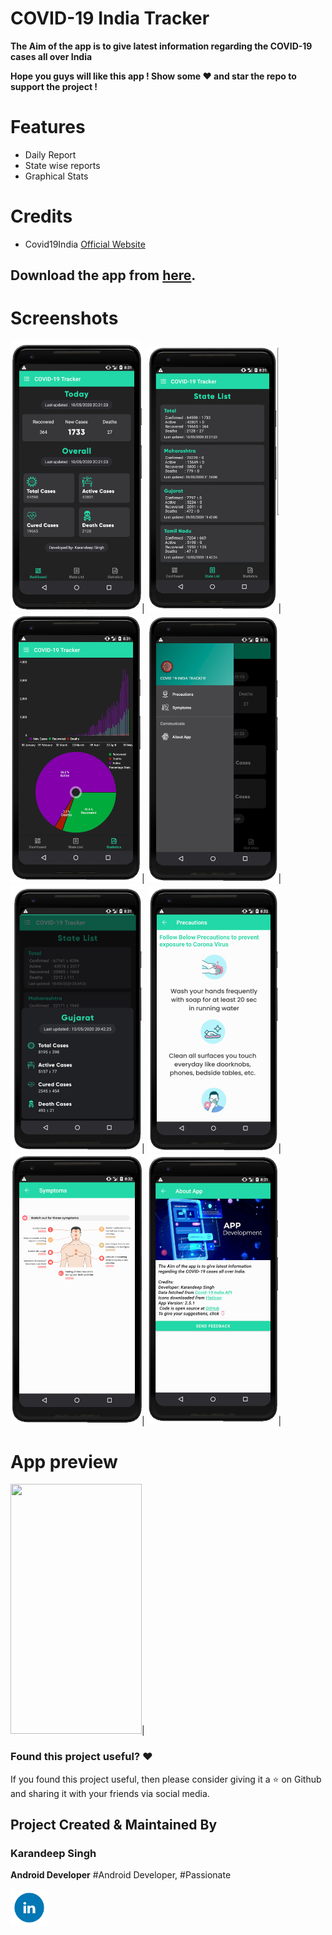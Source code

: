﻿# COVID-19 India Tracker

**The Aim of the app is to give latest information regarding the COVID-19 cases all over India**

**Hope you guys will like this app ! Show some ❤️ and star the repo to support the project !**

# Features

* Daily Report
* State wise reports
* Graphical Stats

# Credits
*  Covid19India  [Official Website](https://www.covid19india.org/)

## Download the app from [here](https://github.com/Karandeep98/COVID-19-Stats/raw/master/apk/COVID-19%20Tracker.apk).


# Screenshots

<img src="https://github.com/Karandeep98/COVID-19-Stats/blob/master/screenshots/Screenshot%20(242).png"  width="210">|
<img src="https://github.com/Karandeep98/COVID-19-Stats/blob/master/screenshots/Screenshot%20(244).png" width="210">|
<img src="https://github.com/Karandeep98/COVID-19-Stats/blob/master/screenshots/Screenshot%20(245).png"  width="210">|
<img src="https://github.com/Karandeep98/COVID-19-Stats/blob/master/screenshots/Screenshot%20(243).png"  width="210">|
<img src="https://github.com/Karandeep98/COVID-19-Stats/blob/master/screenshots/Screenshot%20(250).png"  width="210">|
<img src="https://github.com/Karandeep98/COVID-19-Stats/blob/master/screenshots/Screenshot%20(247).png"  width="210">|
<img src="https://github.com/Karandeep98/COVID-19-Stats/blob/master/screenshots/Screenshot%20(248).png"  width="210">|
<img src="https://github.com/Karandeep98/COVID-19-Stats/blob/master/screenshots/Screenshot%20(246).png"  width="210">|

# App preview 
<img src="https://github.com/Karandeep98/COVID-19-Stats/blob/master/screenshots/preview.gif" width="210" height="400" />|

### Found this project useful? :heart:

If you found this project useful, then please consider giving it a :star: on Github and sharing it with your friends via social media.

## Project Created & Maintained By

### Karandeep Singh   
**Android Developer** #Android Developer, #Passionate

<a href="https://www.linkedin.com/in/karandeep98/"><img src="https://github.com/aritraroy/social-icons/blob/master/linkedin-icon.png?raw=true" width="60"></a>
